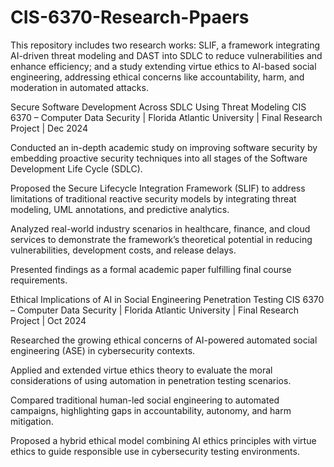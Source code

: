 # CIS-6370-Research-Ppaers
This repository includes two research works: SLIF, a framework integrating AI-driven threat modeling and DAST into SDLC to reduce vulnerabilities and enhance efficiency; and a study extending virtue ethics to AI-based social engineering, addressing ethical concerns like accountability, harm, and moderation in automated attacks.


Secure Software Development Across SDLC Using Threat Modeling
CIS 6370 – Computer Data Security | Florida Atlantic University | Final Research Project | Dec 2024

Conducted an in-depth academic study on improving software security by embedding proactive security techniques into all stages of the Software Development Life Cycle (SDLC).

Proposed the Secure Lifecycle Integration Framework (SLIF) to address limitations of traditional reactive security models by integrating threat modeling, UML annotations, and predictive analytics.

Analyzed real-world industry scenarios in healthcare, finance, and cloud services to demonstrate the framework’s theoretical potential in reducing vulnerabilities, development costs, and release delays.

Presented findings as a formal academic paper fulfilling final course requirements.

Ethical Implications of AI in Social Engineering Penetration Testing
CIS 6370 – Computer Data Security | Florida Atlantic University | Final Research Project | Oct 2024

Researched the growing ethical concerns of AI-powered automated social engineering (ASE) in cybersecurity contexts.

Applied and extended virtue ethics theory to evaluate the moral considerations of using automation in penetration testing scenarios.

Compared traditional human-led social engineering to automated campaigns, highlighting gaps in accountability, autonomy, and harm mitigation.

Proposed a hybrid ethical model combining AI ethics principles with virtue ethics to guide responsible use in cybersecurity testing environments.
